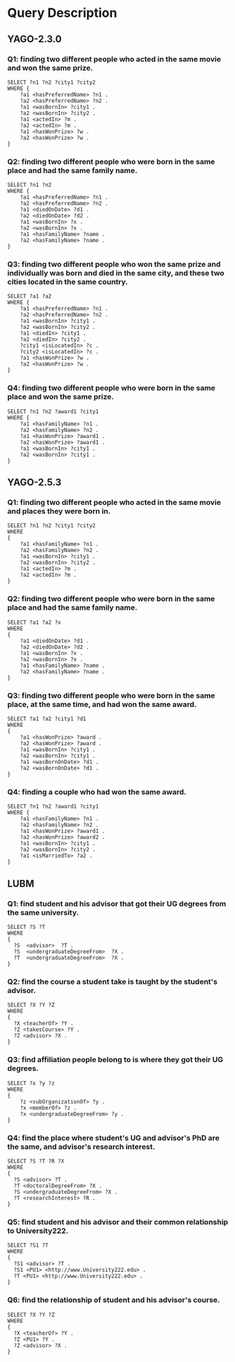 # Query Description

## YAGO-2.3.0
### Q1: finding two different people who acted in the same movie and won the same prize.
```
SELECT ?n1 ?n2 ?city1 ?city2 
WHERE { 
    ?a1 <hasPreferredName> ?n1 . 
    ?a2 <hasPreferredName> ?n2 . 
    ?a1 <wasBornIn> ?city1 . 
    ?a2 <wasBornIn> ?city2 . 
    ?a1 <actedIn> ?m . 
    ?a2 <actedIn> ?m . 
    ?a1 <hasWonPrize> ?w .
    ?a2 <hasWonPrize> ?w .
}
```

### Q2: finding two different people who were born in the same place and had the same family name.
```
SELECT ?n1 ?n2 
WHERE { 
    ?a1 <hasPreferredName> ?n1 . 
    ?a2 <hasPreferredName> ?n2 . 
    ?a1 <diedOnDate> ?d1 . 
    ?a2 <diedOnDate> ?d2 . 
    ?a1 <wasBornIn> ?x . 
    ?a2 <wasBornIn> ?x . 
    ?a1 <hasFamilyName> ?name .
    ?a2 <hasFamilyName> ?name .
}
```
### Q3: finding two different people who won the same prize and individually was born and died in the same city, and these two cities located in the same country.
```
SELECT ?a1 ?a2
WHERE { 
    ?a1 <hasPreferredName> ?n1 . 
    ?a2 <hasPreferredName> ?n2 .
    ?a1 <wasBornIn> ?city1 . 
    ?a2 <wasBornIn> ?city2 . 
    ?a1 <diedIn> ?city1 . 
    ?a2 <diedIn> ?city2 . 
    ?city1 <isLocatedIn> ?c .
    ?city2 <isLocatedIn> ?c .
    ?a1 <hasWonPrize> ?w .
    ?a2 <hasWonPrize> ?w .
}
```
### Q4: finding two different people who were born in the same place and won the same prize.
```
SELECT ?n1 ?n2 ?award1 ?city1
WHERE { 
    ?a1 <hasFamilyName> ?n1 .
    ?a2 <hasFamilyName> ?n2 .
    ?a1 <hasWonPrize> ?award1 . 
    ?a2 <hasWonPrize> ?award1 . 
    ?a1 <wasBornIn> ?city1 . 
    ?a2 <wasBornIn> ?city1 .
}
```

## YAGO-2.5.3
### Q1: finding two different people who acted in the same movie and places they were born in.
```
SELECT ?n1 ?n2 ?city1 ?city2
WHERE 
{
    ?a1 <hasFamilyName> ?n1 .
    ?a2 <hasFamilyName> ?n2 .
    ?a1 <wasBornIn> ?city1 . 
    ?a2 <wasBornIn> ?city2 . 
    ?a1 <actedIn> ?m . 
    ?a2 <actedIn> ?m . 
}
```
### Q2: finding two different people who were born in the same place and had the same family name.
```
SELECT ?a1 ?a2 ?x
WHERE  
{ 
    ?a1 <diedOnDate> ?d1 . 
    ?a2 <diedOnDate> ?d2 . 
    ?a1 <wasBornIn> ?x . 
    ?a2 <wasBornIn> ?x . 
    ?a1 <hasFamilyName> ?name .
    ?a2 <hasFamilyName> ?name .
}
```
### Q3: finding two different people who were born in the same place, at the same time, and had won the same award.
```
SELECT ?a1 ?a2 ?city1 ?d1
WHERE 
{
    ?a1 <hasWonPrize> ?award .
    ?a2 <hasWonPrize> ?award .
    ?a1 <wasBornIn> ?city1 .
    ?a2 <wasBornIn> ?city1 .
    ?a1 <wasBornOnDate> ?d1 .
    ?a2 <wasBornOnDate> ?d1 .
}
```
### Q4: finding a couple who had won the same award.
```
SELECT ?n1 ?n2 ?award1 ?city1
WHERE { 
    ?a1 <hasFamilyName> ?n1 .
    ?a2 <hasFamilyName> ?n2 .
    ?a1 <hasWonPrize> ?award1 . 
    ?a2 <hasWonPrize> ?award2 . 
    ?a1 <wasBornIn> ?city1 . 
    ?a2 <wasBornIn> ?city2 . 
    ?a1 <isMarriedTo> ?a2 .
}
```

## LUBM
### Q1: find student and his advisor that got their UG degrees from the same university.
```
SELECT ?S ?T
WHERE
{
  ?S  <advisor>  ?T .
  ?S  <undergraduateDegreeFrom>  ?X .
  ?T  <undergraduateDegreeFrom>  ?X .
}
```

### Q2: find the course a student take is taught by the student's advisor.
```
SELECT ?X ?Y ?Z
WHERE 
{ 
  ?X <teacherOf> ?Y .
  ?Z <takesCourse> ?Y . 
  ?Z <advisor> ?X .
}
```

### Q3: find affiliation people belong to is where they got their UG degrees.
```
SELECT ?x ?y ?z 
WHERE 
{
    ?z <subOrganizationOf> ?y . 
    ?x <memberOf> ?z . 
    ?x <undergraduateDegreeFrom> ?y . 
}
```

### Q4: find the place where student's UG and advisor's PhD are the same, and advisor's research interest.
```
SELECT ?S ?T ?R ?X
WHERE
{
  ?S <advisor> ?T .
  ?T <doctoralDegreeFrom> ?X .
  ?S <undergraduateDegreeFrom> ?X .
  ?T <researchInterest> ?R .
}
```
### Q5: find student and his advisor and their common relationship to University222.
```
SELECT ?S1 ?T
WHERE
{
  ?S1 <advisor> ?T .
  ?S1 <PU1> <http://www.University222.edu> .
  ?T <PU1> <http://www.University222.edu> .
}
```
### Q6: find the relationship of student and his advisor's course. 
```
SELECT ?X ?Y ?Z 
WHERE 
{ 
  ?X <teacherOf> ?Y .
  ?Z <PU1> ?Y . 
  ?Z <advisor> ?X .
}
```
